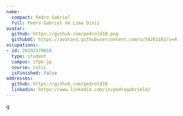 ```yaml
---
name:
  compact: Pedro Gabriel
  full: Pedro Gabriel de Lima Diniz
avatar:
  github: https://github.com/pedrold10.png
  githubUC: https://avatars.githubusercontent.com/u/58262161?v=4
occupations:
- id: 20192370019
  type: student
  campus: ifpb-jp
  course: cstsi
  isFinished: false
addresses:
  github: https://github.com/pedrold10
  linkedin: https://www.linkedin.com/in/pedrogabrield/
---
```

 q
